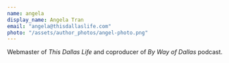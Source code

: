 ```yaml
---
name: angela
display_name: Angela Tran
email: "angela@thisdallaslife.com"
photo: "/assets/author_photos/angel-photo.png"
---
```

Webmaster of *This Dallas Life* and coproducer of *By Way of Dallas* podcast.